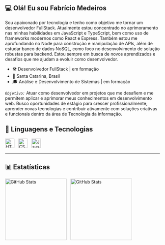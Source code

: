 ## 💻 Olá! Eu sou Fabrício Medeiros

Sou apaixonado por tecnologia e tenho como objetivo me tornar um desenvolvedor FullStack. Atualmente estou concentrado no aprimoramento nas minhas habilidades em JavaScript e TypeScript, bem como uso de frameworks modernos como React e Express. Também estou me aprofundando no Node para construção e manipulação de APIs, além de estudar banco de dados NoSQL, como foco no desenvolvimento de solução robustas para backend. Estou sempre em busca de novos aprendizados e desafios que me ajudam a evoluir como desenvolvedor.

- 🛠 Desenvolvedor FullStack | em formação
- 📍 Santa Catarina, Brasil
- 🎓 Análise e Desenvolvimento de Sistemas | em formação

*`Objetivo:`* Atuar como desenvolvedor em projetos que me desafiem e me permitem aplicar e aprimorar meus conhecimentos em desenvolvimento web. Busco oportunidades de estágio para crescer profissionalmente, aprender novas tecnologias e contribuir ativamente com soluções criativas e funcionais dentro da área de Tecnologia da informação.

## 🧩 Línguagens e Tecnologias 

<img
  align="left"
  alt="HTML"
  title="HTML"
  width="30px"
  style="padding-right: 10px;"
  src="https://cdn.jsdelivr.net/gh/devicons/devicon@latest/icons/html5/html5-original.svg"
/>
<img
  align="left"
  alt="CSS"
  title="CSS"
  width="30px"
  style="padding-right: 10px;"
  src="https://cdn.jsdelivr.net/gh/devicons/devicon@latest/icons/css3/css3-original.svg"
/>
<img
  align="left"
  alt="JavaScript"
  title="JavaScript"
  width="30px"
  style="padding-right: 10px;"
  src="https://cdn.jsdelivr.net/gh/devicons/devicon@latest/icons/javascript/javascript-original.svg"
/>

<br/>
<br/>

---

## 📊 Estatísticas


  <img
    align="left"
    alt="GitHub Stats"
    height="200"
    style="padding-right: 10px;"
    src="https://github-readme-stats.vercel.app/api?username=Fabricioosm&show_icons=true&theme=tokyonight&include_all_commits=true&locale=pt-br"
  />

<img
      align="left"
      alt="GitHub Stats"
      height="200"
      src="https://github-readme-stats.vercel.app/api/top-langs/?username=Fabricioosm&theme=tokyonight&layout=compact&custom_title=Tecnologias&langs_count=9"
  />

